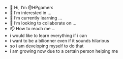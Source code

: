 - 👋 Hi, I’m @HPgamers
- 👀 I’m interested in ...
- 🌱 I’m currently learning ...
- 💞️ I’m looking to collaborate on ...
- 📫 How to reach me ...
- i would like to learn everything if i can
- i want to be a bilionner even if it sounds hilarious
- so i am developing myself to do that
- i am growing now due to a certain person helping me

<!---
HPgamers/HPgamers is a ✨ special ✨ repository because its `README.md` (this file) appears on your GitHub profile.
You can click the Preview link to take a look at your changes.
--->
